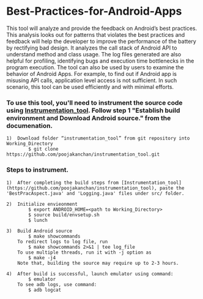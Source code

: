 # Best-Practices-for-Android-Apps

This tool will analyze and provide the feedback on Android’s best practices. This analysis looks out for patterns that violates the best practices and feedback will help the developer to improve the performance of the battery by rectifying bad design. It analyzes the call stack of Android API to understand method and class usage. The log files generated are also helpful for profiling, identifying bugs and execution time bottlenecks in the program execution. The tool can also be used by users to examine the behavior of Android Apps. For example, to find out if Android app is misusing API calls, application level access is not sufficient. In such scenario, this tool can be used efficiently and with minimal efforts.

### To use this tool, you'll need to instrument the source code using [Instrumentation_tool](https://github.com/poojakanchan/instrumentation_tool). Follow step 1 "Establish build environment and Download Android source." from the documenation.

	1)	Download folder “instrumentation_tool” from git repository into Working_Directory
			$ git clone https://github.com/poojakanchan/instrumentation_tool.git
      
### Steps to instrument.
	1)	After completing the build steps from [Instrumentation_tool](https://github.com/poojakanchan/instrumentation_tool), paste the       		'BestPracAspect.java' and 'Logging.java' files under src/ folder.
	
	2)	Initialize envieonment
			$ export ANDROID_HOME=<path to Working_Directory>
			$ source build/envsetup.sh
			$ lunch
				
	3)	Build Android source
			$ make showcommands
	  	To redirect logs to log file, run
			$ make showcommands 2>&1 | tee log_file
	  	To use multiple threads, run it with -j option as
			$ make -j4
	  	Note that, building the source may require up to 2-3 hours.
			 
	4)	After build is successful, launch emulator using command:
			$ emulator
	  	To see adb logs, use command:
			$ adb logcat
 




